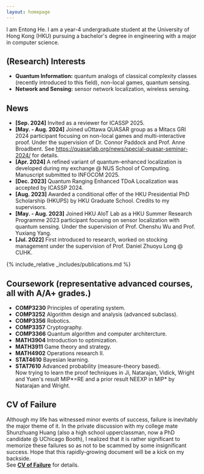 ```yaml
---
layout: homepage
---
```


I am Entong He. I am a year-4 undergraduate student at the University of Hong Kong (HKU) pursuing a bachelor's degree in engineering with a major in computer science.

## (Research) Interests

- **Quantum Information:** quantum analogs of classical complexity classes (recently introduced to this field), non-local games, quantum sensing.
- **Network and Sensing:** sensor network localization, wireless sensing.

## News
- **[Sep. 2024]** Invited as a reviewer for ICASSP 2025.
- **[May. - Aug. 2024]** Joined uOttawa QUASAR group as a Mitacs GRI 2024 participant focusing on non-local games and multi-interactive proof. Under the supervision of Dr. Connor Paddock and Prof. Anne Broadbent. See https://quasarlab.org/news/special-quasar-seminar-2024/ for details.
- **[Apr. 2024]** A refined variant of quantum-enhanced localization is developed during my exchange @ NUS School of Computing. Manuscript submitted to INFOCOM 2025.
- **[Dec. 2023]** Quantum Ranging Enhanced TDoA Localization was accepted by ICASSP 2024.
- **[Aug. 2023]** Awarded a conditional offer of the HKU Presidential PhD Scholarship (HKUPS) by HKU Graduate School. Credits to my supervisors.
- **[May. - Aug. 2023]** Joined HKU AIoT Lab as a HKU Summer Research Programme 2023 participant focusing on sensor localization with quantum sensing. Under the supervision of Prof. Chenshu Wu and Prof. Yuxiang Yang.
- **[Jul. 2022]** First introduced to research, worked on stocking management under the supervision of Prof. Daniel Zhuoyu Long @ CUHK.

{% include_relative _includes/publications.md %}

## Coursework (representative advanced courses, all with A/A+ grades.)
- **COMP3230** Principles of operating system.
- **COMP3252** Algorithm design and analysis (advanced subclass).
- **COMP3356** Robotics.
- **COMP3357** Cryptography.
- **COMP3366** Quantum algorithm and computer architercture.
- **MATH3904** Introduction to optimization.
- **MATH3911** Game theory and strategy.
- **MATH4902** Operations research II.
- **STAT4610** Bayesian learning.
- **STAT7610** Advanced probability (measure-theory based). \
Now trying to learn the proof techniques in Ji, Natarajan, Vidick, Wright and Yuen's result MIP*=RE and a prior result NEEXP in MIP* by Natarajan and Wright.

## CV of Failure 
Although my life has witnessed minor events of success, failure is inevitably the major theme of it. In the private discussion with my college mate Shunzhuang Huang (also a high school upperclassman, now a PhD candidate @ UChicago Booth), I realized that it is rather significant to memorize these failures so as not to be scammed by some insignificant success. Hope that this rapidly-growing document will be a kick on my backside. \
See **[CV of Failure](assets/files/Failure_CV.pdf)** for details.